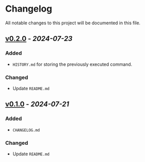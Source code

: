 # Changelog

All notable changes to this project will be documented in this file.

## [v0.2.0] - _2024-07-23_

### Added

- `HISTORY.md` for storing the previously executed command.

### Changed

- Update `README.md`

## [v0.1.0] - _2024-07-21_

### Added

- `CHANGELOG.md`

### Changed

- Update `README.md`

[v0.2.0]: https://github.com/trieunvt/git-flow-workflow/compare/v0.1.0...v0.2.0
[v0.1.0]: https://github.com/trieunvt/git-flow-workflow/releases/tag/v0.1.0
